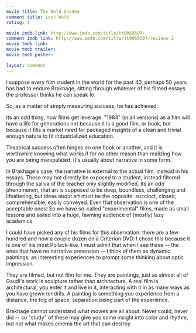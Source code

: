 ```yaml
---
movie title: The Wold Shadow
comment title: Lost Wold
rating: 1

movie imdb link: http://www.imdb.com/title/tt0069507/
comment imdb link: http://www.imdb.com/title/tt0069507/reviews-2
movie tmdb link: 
movie tmdb trailer: 
movie tmdb poster: 

layout: comment
---
```


I suppose every film student in the world for the past 40, perhaps 50 years has had to endure Brakhage, sitting through whatever of his filmed essays the professor thinks he can speak to.

So, as a matter of simply measuring success, he has achieved.

Its an odd thing, how films get leverage. "1984" (in all versions) as a film will have a life for generations not because it is a good film, or book, but because it fills a market need for packaged insights of a clean and trivial enough nature to fit industrialized education.

Theatrical success often hinges on one hook or another, and it is worthwhile knowing what works if for no other reason than realizing how you are being manipulated. It's usually about narrative in some form.

In Brakhage's case, the narrative is external to the actual film, instead in his essays. These may not directly be exposed to a student, instead filtered through the saliva of the teacher only slightly modified. Its an odd phenomenon, that art is supposed to be deep, boundless, challenging and lifealtering, but ideas about art must be the opposite: succinct, closed, comprehensible, easily conveyed. Even that observation is one of the acceptable ones! So we have so-called "experimental" films, made as small lessons and sailed into a huge, fawning audience of (mostly) lazy academics.

I could have picked any of his films for this observation: there are a few hundred and now a couple dozen on a Criterion DVD. I chose this because it is one of his most Pollack-like. I must admit that when I see these -- the ones that have no narrative pretension -- I think of them as dynamic paintings, as interesting experiences to prompt some thinking about optic impression.

They are filmed, but not film for me. They are paintings, just as almost all of Gaudi's work is sculpture rather than architecture. A real film is architectural, you enter it and live in it, interacting with it in as many ways as you have grown tendrils. A painting is something you experience from a distance, the fog of space, separation being part of the experience.

Brakhage cannot understand what movies are all about. Never could, never did -- so "study" of these may give you some insight into color and rhythm, but not what makes cinema the art that can destroy.